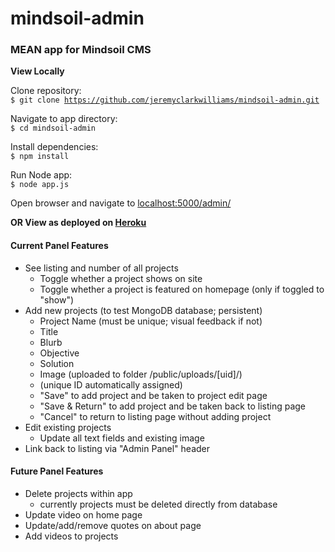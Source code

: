 # mindsoil-admin
### MEAN app for Mindsoil CMS

**View Locally**

Clone repository:<br />
<code>$ git clone https://github.com/jeremyclarkwilliams/mindsoil-admin.git</code>

Navigate to app directory:<br />
<code>$ cd mindsoil-admin</code>

Install dependencies:<br />
<code>$ npm install</code>

Run Node app:<br />
<code>$ node app.js</code>

Open browser and navigate to [localhost:5000/admin/](http://localhost:5000/admin/)

**OR View as deployed on [Heroku](https://shrouded-sands-8450.herokuapp.com/admin/)**

#### Current Panel Features

* See listing and number of all projects
  - Toggle whether a project shows on site
  - Toggle whether a project is featured on homepage (only if toggled to "show")
* Add new projects (to test MongoDB database; persistent)
  - Project Name (must be unique; visual feedback if not)
  - Title
  - Blurb
  - Objective
  - Solution
  - Image (uploaded to folder /public/uploads/[uid]/)
  - (unique ID automatically assigned)
  - "Save" to add project and be taken to project edit page
  - "Save & Return" to add project and be taken back to listing page
  - "Cancel" to return to listing page without adding project
* Edit existing projects
  - Update all text fields and existing image
* Link back to listing via "Admin Panel" header

#### Future Panel Features

* Delete projects within app
  - currently projects must be deleted directly from database
* Update video on home page
* Update/add/remove quotes on about page
* Add videos to projects
